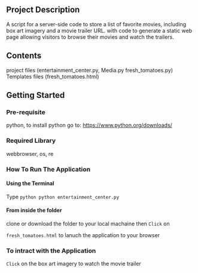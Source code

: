 ## Project Description

A script for a server-side code to store a list of favorite movies, including box art imagery and a movie trailer URL. with code to generate a static web page allowing visitors to browse their movies and watch the trailers.

## Contents 

project files (entertainment_center.py, 
				Media.py
				fresh_tomatoes.py)<br />
Templates files (fresh_tomatoes.html)<br />

## Getting Started

### Pre-requisite

python, to install python go to: https://www.python.org/downloads/<br />

### Required Library

webbrowser, os, re<br />

### How To Run The Application

#### Using the Terminal <br />
 Type ```python
 python entertainment_center.py```<br />

 #### From inside the folder <br /> 
 clone or download the folder to your local machaine 
 then ```Click``` on 
 
 ```fresh_tomatoes.html``` to lanuch the application to your browser<br /> 

### To intract with the Application <br /> 

```Click``` on the box art imagery to watch the movie trailer<br />